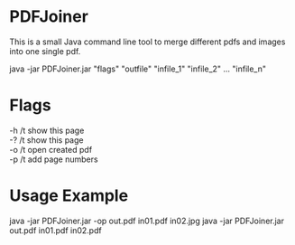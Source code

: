 # PDFJoiner
This is a small Java command line tool to merge different pdfs and images into one single pdf. 

java -jar PDFJoiner.jar "flags" "outfile" "infile_1" "infile_2" ... "infile_n"

# Flags
-h /t show this page <br>
-? /t show this page <br>
-o /t open created pdf <br>
-p /t add page numbers <br>

# Usage Example
java -jar PDFJoiner.jar -op out.pdf in01.pdf in02.jpg
java -jar PDFJoiner.jar out.pdf in01.pdf in02.pdf
